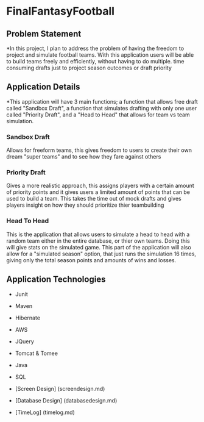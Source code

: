 # FinalFantasyFootball

## Problem Statement
*In this project, I plan to address the problem of having the freedom to project and simulate football
teams. With this application users will be able to build teams freely and efficiently, without 
having to do multiple. time consuming drafts just to project season outcomes or draft priority

## Application Details
*This application will have 3 main functions; a function that allows free draft called "Sandbox Draft", 
a function that simulates drafting with only one user called "Priority Draft", and a "Head to Head"
that allows for team vs team simulation.

### Sandbox Draft
Allows for freeform teams, this gives freedom to users to create their own dream "super teams"
and to see how they fare against others

### Priority Draft
Gives a more realistic approach, this assigns players with a certain amount of priority points
and it gives users a limited amount of points that can be used to build a team. This takes the 
time out of mock drafts and gives players insight on how they should prioritize thier teambuilding

### Head To Head
This is the application that allows users to simulate a head to head with a random team either
in the entire database, or thier own teams. Doing this will give stats on the simulated game. 
This part of the application will also allow for a "simulated season" option, that just runs
the simulation 16 times, giving only the total season points and amounts of wins and losses.

## Application Technologies
* Junit
* Maven
* Hibernate
* AWS
* JQuery
* Tomcat & Tomee
* Java
* SQL

* [Screen Design] (screendesign.md)
* [Database Design] (databasedesign.md)

* [TimeLog] (timelog.md)


